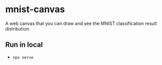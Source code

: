 # mnist-canvas

A web canvas that you can draw and see the MNIST classification result distribution.

## Run in local

- `npx serve`
